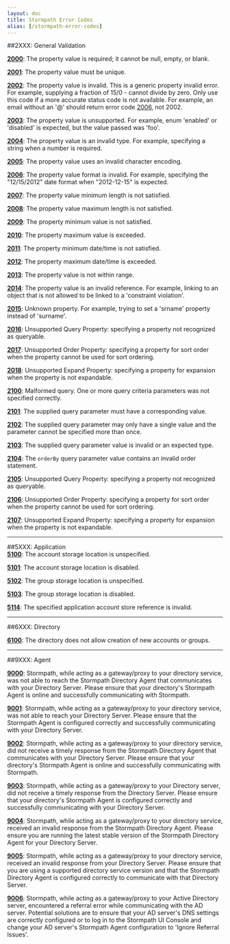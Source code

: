 ```yaml
---
layout: doc
title: Stormpath Error Codes
alias: [/stormpath-error-codes]
---
```


##<a id="GeneralValidation"></a>2XXX: General Validation

<a id="2000"></a>[**2000**](errors/2000): The property value is required; it cannot be null, empty, or blank.

<a id="2001"></a>[**2001**](errors/2001): The property value must be unique.

<a id="2002"></a>[**2002**](errors/2002): The property value is invalid. This is a generic property invalid error. For example, supplying a fraction of 15/0 - cannot divide by zero.
Only use this code if a more accurate status code is not available. For example, an email without an '@' should return error code [2006](errors/2006), not 2002.

<a id="2003"></a>[**2003**](errors/2003): The property value is unsupported. For example, enum 'enabled' or 'disabled' is expected, but the value passed was 'foo'.

<a id="2004"></a>[**2004**](errors/2004): The property value is an invalid type. For example, specifying a string when a number is required.

<a id="2005"></a>[**2005**](errors/2005): The property value uses an invalid character encoding.

<a id="2006"></a>[**2006**](errors/2006): The property value format is invalid. For example, specifying the  "12/15/2012" date format when "2012-12-15" is expected.

<a id="2007"></a>[**2007**](errors/2007): The property value minimum length is not satisfied.

<a id="2008"></a>[**2008**](errors/2008): The property value maximum length is not satisfied.

<a id="2009"></a>[**2009**](errors/2009): The property minimum value is not satisfied.

<a id="2010"></a>[**2010**](errors/2010): The property maximum value is exceeded.

<a id="2011"></a>[**2011**](errors/2011): The property minimum date/time is not satisfied.

<a id="2012"></a>[**2012**](errors/2012): The property maximum date/time is exceeded.

<a id="2013"></a>[**2013**](errors/2013): The property value is not within range.

<a id="2014"></a>[**2014**](errors/2014): The property value is an invalid reference. For example, linking to an object that is not allowed to be linked to a 'constraint violation'.

<a id="2015"></a>[**2015**](errors/2015): Unknown property. For example, trying to set a 'srname' property instead of 'surname'.

<a id="2016"></a>[**2016**](errors/2016): Unsupported Query Property: specifying a property not recognized as queryable.

<a id="2017"></a>[**2017**](errors/2017): Unsupported Order Property: specifying a property for sort order when the property cannot be used for sort ordering.

<a id="2018"></a>[**2018**](errors/2018): Unsupported Expand Property: specifying a property for expansion when the property is not expandable.

<a id="2100"></a>[**2100**](errors/2100): Malformed query. One or more query criteria parameters was not specified correctly.

<a id="2101"></a>[**2101**](errors/2101): The supplied query parameter must have a corresponding value.

<a id="2102"></a>[**2102**](errors/2102): The supplied query parameter may only have a single value and the parameter cannot be specified more than once.

<a id="2103"></a>[**2103**](errors/2103): The supplied query parameter value is invalid or an expected type.

<a id="2104"></a>[**2104**](errors/2104): The `orderBy` query parameter value contains an invalid order statement.

<a id="2105"></a>[**2105**](errors/2105): Unsupported Query Property: specifying a property not recognized as queryable.

<a id="2106"></a>[**2106**](errors/2106): Unsupported Order Property: specifying a property for sort order when the property cannot be used for sort ordering.

<a id="2107"></a>[**2107**](errors/2107): Unsupported Expand Property: specifying a property for expansion when the property is not expandable.


</p>

***

##<a id="Application"></a>5XXX: Application
<br>
<a id="5100"></a>[**5100**](errors/5100): The account storage location is unspecified. 

<a id="5101"></a>[**5101**](errors/5101): The account storage location is disabled.

<a id="5102"></a>[**5102**](errors/5102): The group storage location is unspecified. 

<a id="5103"></a>[**5103**](errors/5103): The group storage location is disabled.

<a id="5114"></a>[**5114**](errors/5114): The specified application account store reference is invalid.

</p>

***


##<a id="Directory"></a>6XXX: Directory

<a id="6100"></a>[**6100**](errors/6100): The directory does not allow creation of new accounts or groups.

</p>

***

##<a id="Agent"></a>9XXX: Agent

<a id="9000"></a>[**9000**](errors/9000): Stormpath, while acting as a gateway/proxy to your directory service, was not able to reach the Stormpath Directory Agent that communicates with your Directory Server. Please ensure that your directory's Stormpath Agent is online and successfully communicating with Stormpath.

<a id="9001"></a>[**9001**](errors/9001): Stormpath, while acting as a gateway/proxy to your directory service, was not able to reach your Directory Server. Please ensure that the Stormpath Agent is configured correctly and successfully communicating with your Directory Server.

<a id="9002"></a>[**9002**](errors/9002): Stormpath, while acting as a gateway/proxy to your directory service, did not receive a timely response from the Stormpath Directory Agent that communicates with your Directory Server. Please ensure that your directory's Stormpath Agent is online and successfully communicating with Stormpath.

<a id="9003"></a>[**9003**](errors/9003): Stormpath, while acting as a gateway/proxy to your Directory server, did not receive a timely response from the Directory Server. Please ensure that your directory's Stormpath Agent is configured correctly and successfully communicating with your Directory Server.

<a id="9004"></a>[**9004**](errors/9004): Stormpath, while acting as a gateway/proxy to your directory service, received an invalid response from the Stormpath Directory Agent. Please ensure you are running the latest stable version of the Stormpath Directory Agent for your Directory Server.

<a id="9005"></a>[**9005**](errors/9005): Stormpath, while acting as a gateway/proxy to your directory service, received an invalid response from your Directory Server. Please ensure that you are using a supported directory service version and that the Stormpath Directory Agent is configured correctly to communicate with that Directory Server.

<a id="9006"></a>[**9006**](errors/9006): Stormpath, while acting as a gateway/proxy to your Active Directory server, encountered a referral error while communicating with the AD server. Potential solutions are to ensure that your AD server's DNS settings are correctly configured or to log in to the Stormpath UI Console and change your AD server's Stormpath Agent configuration to 'Ignore Referral Issues'.

</p>